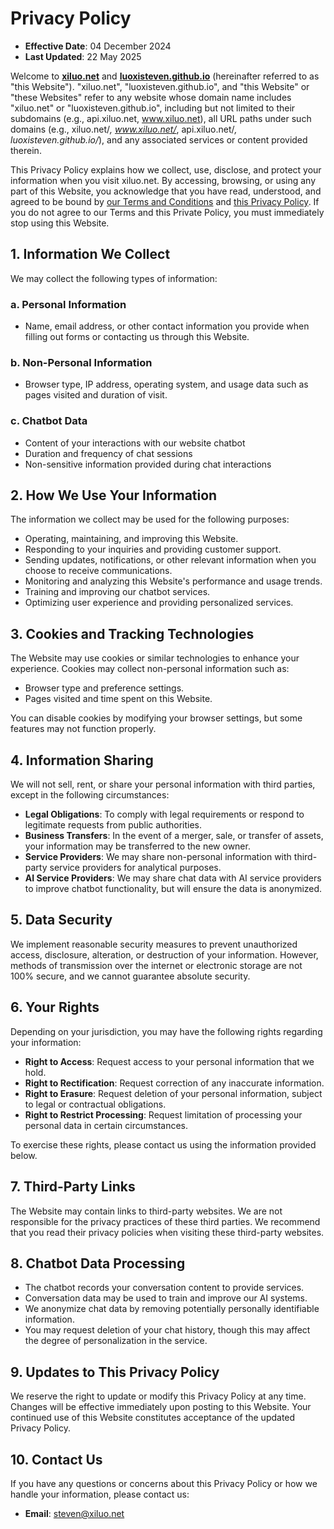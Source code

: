 # Privacy Policy
- **Effective Date**: 04 December 2024  
- **Last Updated**: 22 May 2025

Welcome to [**xiluo.net**](https://xiluo.net) and [**luoxisteven.github.io**](https://luoxisteven.github.io) (hereinafter referred to as "this Website"). "xiluo.net", "luoxisteven.github.io", and "this Website" or "these Websites" refer to any website whose domain name includes "xiluo.net" or "luoxisteven.github.io", including but not limited to their subdomains (e.g., api.xiluo.net, www.xiluo.net), all URL paths under such domains (e.g., xiluo.net/*, www.xiluo.net/*, api.xiluo.net/*, luoxisteven.github.io/*), and any associated services or content provided therein.

This Privacy Policy explains how we collect, use, disclose, and protect your information when you visit xiluo.net. By accessing, browsing, or using any part of this Website, you acknowledge that you have read, understood, and agreed to be bound by [our Terms and Conditions](terms) and [this Privacy Policy](privacy). If you do not agree to our Terms and this Private Policy, you must immediately stop using this Website.

## 1. Information We Collect
We may collect the following types of information:

### a. Personal Information
- Name, email address, or other contact information you provide when filling out forms or contacting us through this Website.

### b. Non-Personal Information
- Browser type, IP address, operating system, and usage data such as pages visited and duration of visit.

### c. Chatbot Data
- Content of your interactions with our website chatbot
- Duration and frequency of chat sessions
- Non-sensitive information provided during chat interactions

## 2. How We Use Your Information
The information we collect may be used for the following purposes:
- Operating, maintaining, and improving this Website.
- Responding to your inquiries and providing customer support.
- Sending updates, notifications, or other relevant information when you choose to receive communications.
- Monitoring and analyzing this Website's performance and usage trends.
- Training and improving our chatbot services.
- Optimizing user experience and providing personalized services.

## 3. Cookies and Tracking Technologies
The Website may use cookies or similar technologies to enhance your experience. Cookies may collect non-personal information such as:
- Browser type and preference settings.
- Pages visited and time spent on this Website.

You can disable cookies by modifying your browser settings, but some features may not function properly.

## 4. Information Sharing
We will not sell, rent, or share your personal information with third parties, except in the following circumstances:
- **Legal Obligations**: To comply with legal requirements or respond to legitimate requests from public authorities.
- **Business Transfers**: In the event of a merger, sale, or transfer of assets, your information may be transferred to the new owner.
- **Service Providers**: We may share non-personal information with third-party service providers for analytical purposes.
- **AI Service Providers**: We may share chat data with AI service providers to improve chatbot functionality, but will ensure the data is anonymized.

## 5. Data Security
We implement reasonable security measures to prevent unauthorized access, disclosure, alteration, or destruction of your information. However, methods of transmission over the internet or electronic storage are not 100% secure, and we cannot guarantee absolute security.

## 6. Your Rights
Depending on your jurisdiction, you may have the following rights regarding your information:
- **Right to Access**: Request access to your personal information that we hold.
- **Right to Rectification**: Request correction of any inaccurate information.
- **Right to Erasure**: Request deletion of your personal information, subject to legal or contractual obligations.
- **Right to Restrict Processing**: Request limitation of processing your personal data in certain circumstances.

To exercise these rights, please contact us using the information provided below.

## 7. Third-Party Links
The Website may contain links to third-party websites. We are not responsible for the privacy practices of these third parties. We recommend that you read their privacy policies when visiting these third-party websites.

## 8. Chatbot Data Processing
- The chatbot records your conversation content to provide services.
- Conversation data may be used to train and improve our AI systems.
- We anonymize chat data by removing potentially personally identifiable information.
- You may request deletion of your chat history, though this may affect the degree of personalization in the service.

## 9. Updates to This Privacy Policy
We reserve the right to update or modify this Privacy Policy at any time. Changes will be effective immediately upon posting to this Website. Your continued use of this Website constitutes acceptance of the updated Privacy Policy.

## 10. Contact Us
If you have any questions or concerns about this Privacy Policy or how we handle your information, please contact us:
- **Email**: steven@xiluo.net
